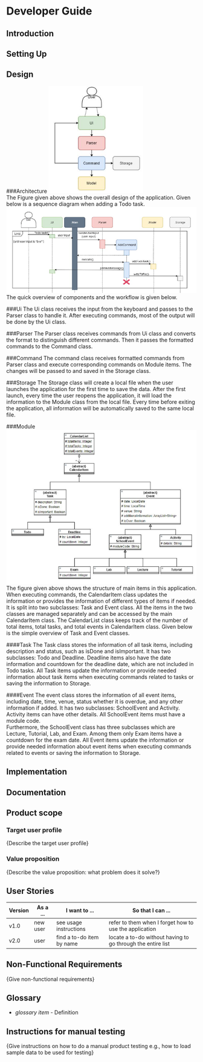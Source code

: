 # Developer Guide

## Introduction

## Setting Up

## Design

###Architecture
<img src="https://github.com/AY2021S1-CS2113T-T12-2/tp/blob/master/images/Overall_Architecture.JPG" alt="" width="250"/> <br/>
The Figure given above shows the overall design of the application. Given below is a sequence diagram when adding a Todo task. 
<img src="https://github.com/AY2021S1-CS2113T-T12-2/tp/blob/master/images/Archi_SD.JPG" alt="" width="650"/>
The quick overview of components and the workflow is given below.

###Ui
The Ui class receives the input from the keyboard and passes to the Parser class to handle it. After executing commands, 
most of the output will be done by the Ui class.

###Parser
The Parser class receives commands from Ui class and converts the format to distinguish different commands. 
Then it passes the formatted commands to the Command class. 

###Command
The command class receives formatted commands from Parser class and execute corresponding commands on Module items. 
The changes will be passed to and saved in the Storage class.

###Storage
The Storage class will create a local file when the user launches the application for the first time to save the data. 
After the first launch, every time the user reopens the application, it will load the information to the Module class from the local file. 
Every time before exiting the application, all information will be automatically saved to the same local file.

###Module
<img src="https://github.com/AY2021S1-CS2113T-T12-2/tp/blob/master/images/Model_Class_Diagram.JPG" alt="" width="900"/>
The figure given above shows the structure of main items in this application. When executing commands, 
the CalendarItem class updates the information or provides the information of different types of items if needed. 
It is split into two subclasses: Task and Event class. All the items in the two classes are managed separately and can be accessed by the main CalendarItem class.
The CalendarList class keeps track of the number of total items, total tasks, and total events in CalendarItem class.
Given below is the simple overview of Task and Event classes.

####Task
The Task class stores the information of all task items, including description and status, such as isDone and isImportant. 
It has two subclasses: Todo and Deadline. Deadline items also have the date information and countdown for the deadline date, which are not included in Todo tasks. 
All Task items update the information or provide needed information about task items when executing commands related to tasks or saving the information to Storage. 

####Event
The event class stores the information of all event items, including date, time, venue, status whether it is overdue, and any other information if added. 
It has two subclasses: SchoolEvent and Activity. Activity items can have other details. All SchoolEvent items must have a module code.  
Furthermore, the SchoolEvent class has three subclasses which are Lecture, Tutorial, Lab, and Exam. Among them only Exam items have a countdown for the exam date. 
All Event items update the information or provide needed information about event items when executing commands related to events or saving the information to Storage.

## Implementation

## Documentation

## Product scope
### Target user profile

{Describe the target user profile}

### Value proposition

{Describe the value proposition: what problem does it solve?}

## User Stories

|Version| As a ... | I want to ... | So that I can ...|
|--------|----------|---------------|------------------|
|v1.0|new user|see usage instructions|refer to them when I forget how to use the application|
|v2.0|user|find a to-do item by name|locate a to-do without having to go through the entire list|

## Non-Functional Requirements

{Give non-functional requirements}

## Glossary

* *glossary item* - Definition

## Instructions for manual testing

{Give instructions on how to do a manual product testing e.g., how to load sample data to be used for testing}
